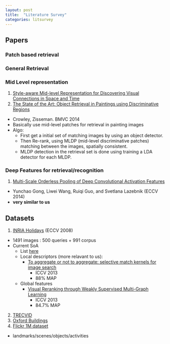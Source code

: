 ```yaml
---
layout: post
title:  "Literature Survey"
categories: litsurvey
---
```


## Papers

### Patch based retrieval

### General Retrieval

### Mid Level representation
1. [Style-aware Mid-level Representation for Discovering Visual Connections in Space and Time](http://web.cs.ucdavis.edu/~yjlee/projects/style_iccv2013.pdf)
2. [The State of the Art: Object Retrieval in Paintings using Discriminative Regions](http://www.robots.ox.ac.uk/~vgg/publications/2014/Crowley14/)
  - Crowley, Zisseman. BMVC 2014
  - Basically use mid-level patches for retrieval in painting images
  - Algo:
    - First get a initial set of matching images by using an object detector.
    - Then Re-rank, using MLDP (mid-level discriminative patches) matching between the images, spatially consistent.
    - MLDP detection in the retrieval set is done using training a LDA detector for each MLDP.

### Deep Features for retrieval/recognition
1. [Multi-Scale Orderless Pooling of Deep Convolutional Activation Features](http://arxiv.org/pdf/1403.1840v3.pdf)
  - Yunchao Gong, Liwei Wang, Ruiqi Guo, and Svetlana Lazebnik (ECCV 2014)
  - **very similar to us**


## Datasets

1. [INRIA Holidays](http://lear.inrialpes.fr/~jegou/data.php) (ECCV 2008)
  - 1491 images : 500 queries + 991 corpus
  - Current SoA
    - List [here](http://lear.inrialpes.fr/people/jegou/holidays_state_of_art.html)
    - Local descriptors (more relavant to us): 
      - [To aggregate or not to aggregate: selective match kernels for image search](https://hal.inria.fr/hal-00864684/document)
         - ICCV 2013
         - 88% MAP
    - Global features
      - [Visual Reranking through Weakly Supervised Multi-Graph Learning](http://www.ee.columbia.edu/~wliu/ICCV13_rerank.pdf)
        - ICCV 2013
        - 84.7% MAP
2. [TRECVID](http://www-nlpir.nist.gov/projects/tv2014/tv2014.html)
3. [Oxford Buildings](http://www.robots.ox.ac.uk/~vgg/data/oxbuildings/)
4. [Flickr 1M dataset](http://www.multimedia-computing.de/wiki/Flickr1M)
  - landmarks/scenes/objects/activities

